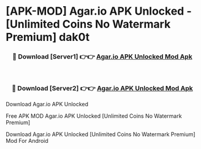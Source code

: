 # [APK-MOD] Agar.io APK Unlocked - [Unlimited Coins No Watermark Premium] dak0t



<div align="center">
<h3>🔴 Download [Server1] 👉👉 <a href="https://momento.my/?title=Agar.io_APK_Unlocked">Agar.io APK Unlocked Mod Apk</a></h3><br>

<h3>🔴 Download [Server2] 👉👉 <a href="https://momento.my/?title=Agar.io_APK_Unlocked">Agar.io APK Unlocked Mod Apk</a></h3>
</div>



Download Agar.io APK Unlocked 

Free APK MOD Agar.io APK Unlocked [Unlimited Coins No Watermark Premium]

Download Agar.io APK Unlocked [Unlimited Coins No Watermark Premium] Mod For Android
